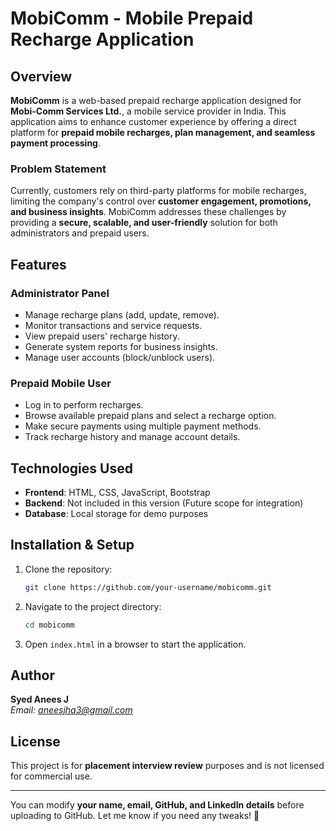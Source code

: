 # MobiComm - Mobile Prepaid Recharge Application  

## Overview  
**MobiComm** is a web-based prepaid recharge application designed for **Mobi-Comm Services Ltd.**, a mobile service provider in India. This application aims to enhance customer experience by offering a direct platform for **prepaid mobile recharges, plan management, and seamless payment processing**.  

### **Problem Statement**  
Currently, customers rely on third-party platforms for mobile recharges, limiting the company's control over **customer engagement, promotions, and business insights**. MobiComm addresses these challenges by providing a **secure, scalable, and user-friendly** solution for both administrators and prepaid users.  

## Features  

### **Administrator Panel**  
- Manage recharge plans (add, update, remove).  
- Monitor transactions and service requests.  
- View prepaid users' recharge history.  
- Generate system reports for business insights.  
- Manage user accounts (block/unblock users).  

### **Prepaid Mobile User**  
- Log in to perform recharges.  
- Browse available prepaid plans and select a recharge option.  
- Make secure payments using multiple payment methods.  
- Track recharge history and manage account details.  

## Technologies Used  
- **Frontend**: HTML, CSS, JavaScript, Bootstrap  
- **Backend**: Not included in this version (Future scope for integration)  
- **Database**: Local storage for demo purposes  

## Installation & Setup  
1. Clone the repository:  
   ```sh
   git clone https://github.com/your-username/mobicomm.git
   ```  
2. Navigate to the project directory:  
   ```sh
   cd mobicomm
   ```  
3. Open `index.html` in a browser to start the application.  

## Author  
**Syed Anees J**  
*Email: aneesjha3@gmail.com*  
## License  
This project is for **placement interview review** purposes and is not licensed for commercial use.  

---

You can modify **your name, email, GitHub, and LinkedIn details** before uploading to GitHub. Let me know if you need any tweaks! 🚀
